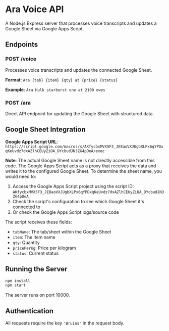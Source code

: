 # Ara Voice API

A Node.js Express server that processes voice transcripts and updates a Google Sheet via Google Apps Script.

## Endpoints

### POST /voice
Processes voice transcripts and updates the connected Google Sheet.

**Format**: `Ara {tab} {item} {qty} at {price} {status}`

**Example**: `Ara Hulk starburst one at 2100 owes`

### POST /ara
Direct API endpoint for updating the Google Sheet with structured data.

## Google Sheet Integration

**Google Apps Script URL**: `https://script.google.com/macros/s/AKfycbxMVX5F3_JE8aoVXJUgbXLPx6qYPDxqKeUvdz7dxAZlhCEUyZiOA_DYcbudJN3ZG4pOeA/exec`

**Note**: The actual Google Sheet name is not directly accessible from this code. The Google Apps Script acts as a proxy that receives the data and writes it to the configured Google Sheet. To determine the sheet name, you would need to:

1. Access the Google Apps Script project using the script ID: `AKfycbxMVX5F3_JE8aoVXJUgbXLPx6qYPDxqKeUvdz7dxAZlhCEUyZiOA_DYcbudJN3ZG4pOeA`
2. Check the script's configuration to see which Google Sheet it's connected to
3. Or check the Google Apps Script logs/source code

The script receives these fields:
- `tabName`: The tab/sheet within the Google Sheet
- `item`: The item name
- `qty`: Quantity
- `pricePerKg`: Price per kilogram
- `status`: Current status

## Running the Server

```bash
npm install
npm start
```

The server runs on port 10000.

## Authentication

All requests require the key `'Bruins'` in the request body.